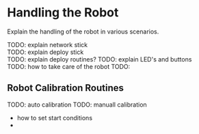 # Handling the Robot
Explain the handling of the robot in various scenarios.

TODO: explain network stick  
TODO: explain deploy stick  
TODO: explain deploy routines?
TODO: explain LED's and buttons  
TODO: how to take care of the robot
TODO: 

## Robot Calibration Routines
TODO: auto calibration
TODO: manuall calibration
 - how to set start conditions
 - 

